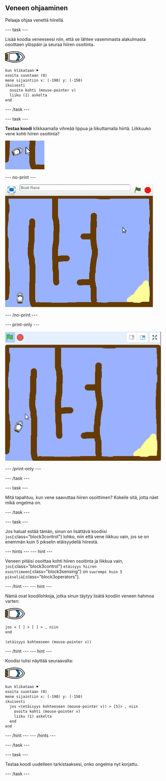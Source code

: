 ## Veneen ohjaaminen

Pelaaja ohjaa venettä hiirellä.

--- task ---

Lisää koodia veneeseesi niin, että se lähtee vasemmasta alakulmasta osoittaen ylöspäin ja seuraa hiiren osoitinta.

![vene-hahmo](images/boat_resize.png)

```blocks3
kun klikataan ⚑
osoita suuntaan (0)
mene sijaintiin x: (-190) y: (-150)
ikuisesti 
  osoita kohti (mouse-pointer v)
  liiku (1) askelta
end
```

--- /task ---

--- task ---

**Testaa koodi** klikkaamalla vihreää lippua ja liikuttamalla hiirtä. Liikkuuko vene kohti hiiren osoitinta?

![kuvakaappaus](images/boat-mouse.png)

--- no-print ---

![kuvakaappaus](images/boat-pointer-test-anim.gif)

--- /no-print ---

--- print-only ---

![kuvakaappaus](images/boat-pointer-test-anim.png)

--- /print-only ---

--- /task ---

--- task ---

Mitä tapahtuu, kun vene saavuttaa hiiren osoittimen? Kokeile sitä, jotta näet mikä ongelma on.

--- /task ---

--- task ---

Jos haluat estää tämän, sinun on lisättävä koodiisi `jos`{:class="block3control"} lohko, niin että vene liikkuu vain, jos se on enemmän kuin 5 pikselin etäisyydellä hiirestä.

--- hints --- --- hint ---

Veneen pitäisi osoittaa kohti hiiren osoitinta ja liikkua vain, `jos`{:class="block3control"} `etäisyys hiiren osoittimeen`{:class="block3sensing"} on `suurempi kuin 5 pikseliä`{:class="block3operators"}.

--- /hint --- --- hint ---

Nämä ovat koodilohkoja, jotka sinun täytyy lisätä koodiin veneen hahmoa varten:

![vene-hahmo](images/boat_resize.png)

```blocks3
jos < [ ] > [ ] > , niin
end

(etäisyys kohteeseen (mouse-pointer v))
```

--- /hint --- --- hint ---

Koodisi tulisi näyttää seuraavalta:

![vene-hahmo](images/boat_resize.png)

```blocks3
kun klikataan ⚑
osoita suuntaan (0)
mene sijaintiin x: (-190) y: (-150)
ikuisesti 
  jos <(etäisyys kohteeseen (mouse-pointer v)) > [5]> , niin 
    osoita kohti (mouse-pointer v)
    liiku (1) askelta
  end
end
```

--- /hint --- --- /hints ---

--- /task ---

--- task ---

Testaa koodi uudelleen tarkistaaksesi, onko ongelma nyt korjattu.

--- /task ---